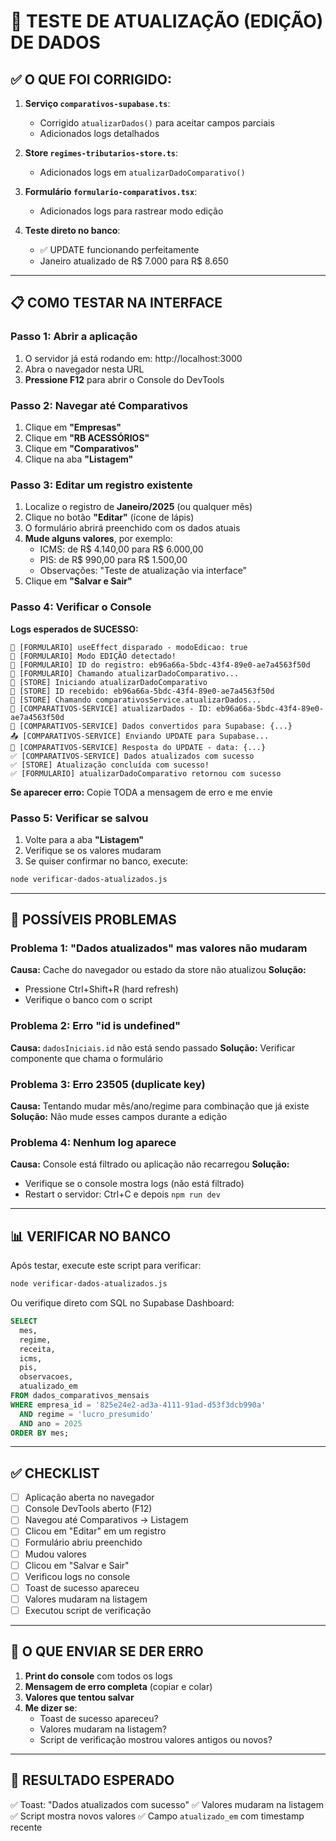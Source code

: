 # 🧪 TESTE DE ATUALIZAÇÃO (EDIÇÃO) DE DADOS

## ✅ O QUE FOI CORRIGIDO:

1. **Serviço `comparativos-supabase.ts`**:
   - Corrigido `atualizarDados()` para aceitar campos parciais
   - Adicionados logs detalhados

2. **Store `regimes-tributarios-store.ts`**:
   - Adicionados logs em `atualizarDadoComparativo()`

3. **Formulário `formulario-comparativos.tsx`**:
   - Adicionados logs para rastrear modo edição

4. **Teste direto no banco**:
   - ✅ UPDATE funcionando perfeitamente
   - Janeiro atualizado de R$ 7.000 para R$ 8.650

---

## 📋 COMO TESTAR NA INTERFACE

### Passo 1: Abrir a aplicação
1. O servidor já está rodando em: http://localhost:3000
2. Abra o navegador nesta URL
3. **Pressione F12** para abrir o Console do DevTools

### Passo 2: Navegar até Comparativos
1. Clique em **"Empresas"**
2. Clique em **"RB ACESSÓRIOS"**
3. Clique em **"Comparativos"**
4. Clique na aba **"Listagem"**

### Passo 3: Editar um registro existente
1. Localize o registro de **Janeiro/2025** (ou qualquer mês)
2. Clique no botão **"Editar"** (ícone de lápis)
3. O formulário abrirá preenchido com os dados atuais
4. **Mude alguns valores**, por exemplo:
   - ICMS: de R$ 4.140,00 para R$ 6.000,00
   - PIS: de R$ 990,00 para R$ 1.500,00
   - Observações: "Teste de atualização via interface"
5. Clique em **"Salvar e Sair"**

### Passo 4: Verificar o Console
**Logs esperados de SUCESSO:**

```
📝 [FORMULARIO] useEffect disparado - modoEdicao: true
🔄 [FORMULARIO] Modo EDIÇÃO detectado!
🔄 [FORMULARIO] ID do registro: eb96a66a-5bdc-43f4-89e0-ae7a4563f50d
🔄 [FORMULARIO] Chamando atualizarDadoComparativo...
🏪 [STORE] Iniciando atualizarDadoComparativo
🏪 [STORE] ID recebido: eb96a66a-5bdc-43f4-89e0-ae7a4563f50d
🏪 [STORE] Chamando comparativosService.atualizarDados...
🔄 [COMPARATIVOS-SERVICE] atualizarDados - ID: eb96a66a-5bdc-43f4-89e0-ae7a4563f50d
🔄 [COMPARATIVOS-SERVICE] Dados convertidos para Supabase: {...}
📤 [COMPARATIVOS-SERVICE] Enviando UPDATE para Supabase...
📝 [COMPARATIVOS-SERVICE] Resposta do UPDATE - data: {...}
✅ [COMPARATIVOS-SERVICE] Dados atualizados com sucesso
✅ [STORE] Atualização concluída com sucesso!
✅ [FORMULARIO] atualizarDadoComparativo retornou com sucesso
```

**Se aparecer erro:**
Copie TODA a mensagem de erro e me envie

### Passo 5: Verificar se salvou
1. Volte para a aba **"Listagem"**
2. Verifique se os valores mudaram
3. Se quiser confirmar no banco, execute:

```bash
node verificar-dados-atualizados.js
```

---

## 🐛 POSSÍVEIS PROBLEMAS

### Problema 1: "Dados atualizados" mas valores não mudaram
**Causa:** Cache do navegador ou estado da store não atualizou
**Solução:** 
- Pressione Ctrl+Shift+R (hard refresh)
- Verifique o banco com o script

### Problema 2: Erro "id is undefined"
**Causa:** `dadosIniciais.id` não está sendo passado
**Solução:** Verificar componente que chama o formulário

### Problema 3: Erro 23505 (duplicate key)
**Causa:** Tentando mudar mês/ano/regime para combinação que já existe
**Solução:** Não mude esses campos durante a edição

### Problema 4: Nenhum log aparece
**Causa:** Console está filtrado ou aplicação não recarregou
**Solução:**
- Verifique se o console mostra logs (não está filtrado)
- Restart o servidor: Ctrl+C e depois `npm run dev`

---

## 📊 VERIFICAR NO BANCO

Após testar, execute este script para verificar:

```bash
node verificar-dados-atualizados.js
```

Ou verifique direto com SQL no Supabase Dashboard:

```sql
SELECT 
  mes, 
  regime, 
  receita, 
  icms, 
  pis, 
  observacoes,
  atualizado_em
FROM dados_comparativos_mensais
WHERE empresa_id = '825e24e2-ad3a-4111-91ad-d53f3dcb990a'
  AND regime = 'lucro_presumido'
  AND ano = 2025
ORDER BY mes;
```

---

## ✅ CHECKLIST

- [ ] Aplicação aberta no navegador
- [ ] Console DevTools aberto (F12)
- [ ] Navegou até Comparativos → Listagem
- [ ] Clicou em "Editar" em um registro
- [ ] Formulário abriu preenchido
- [ ] Mudou valores
- [ ] Clicou em "Salvar e Sair"
- [ ] Verificou logs no console
- [ ] Toast de sucesso apareceu
- [ ] Valores mudaram na listagem
- [ ] Executou script de verificação

---

## 📸 O QUE ENVIAR SE DER ERRO

1. **Print do console** com todos os logs
2. **Mensagem de erro completa** (copiar e colar)
3. **Valores que tentou salvar**
4. **Me dizer se**:
   - Toast de sucesso apareceu?
   - Valores mudaram na listagem?
   - Script de verificação mostrou valores antigos ou novos?

---

## 🎯 RESULTADO ESPERADO

✅ Toast: "Dados atualizados com sucesso"
✅ Valores mudaram na listagem
✅ Script mostra novos valores
✅ Campo `atualizado_em` com timestamp recente
